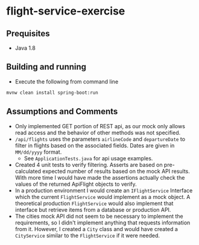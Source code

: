 # flight-service-exercise

## Prequisites

 - Java 1.8

## Building and running

 - Execute the following from command line
 
```bash
mvnw clean install spring-boot:run
```

## Assumptions and Comments

 - Only implemented GET portion of REST api, as our mock only allows read access and the behavior of other methods was not specified.
 - `/api/flights` uses the parameters `airlineCode` and `departureDate` to filter in flights based on the associated fields.  Dates are given in `MM/dd/yyyy` format.
     - See `ApplicationTests.java` for api usage examples.
 - Created 4 unit tests to verify filtering.  Asserts are based on pre-calculated expected number of results based on the mock API results.  With more time I would have made the assertions actually check the values of the returned ApiFlight objects to verify.
  - In a production environment I would create an `IFlightService` Interface which the current `FlightService` would implement as a mock object.  A theoretical production `FlightService` would also implement that interface but retrieve items from a database or production API.
  - The cities mock API did not seem to be necessary to implement the requirements, so I didn't implement anything that requests information from it.  However, I created a `City` class and would have created a `CityService` similar to the `FlightService` if it were needed. 